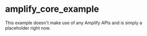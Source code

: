 # amplify_core_example

This example doesn't make use of any Amplify APIs and is simply a placeholder right now.
